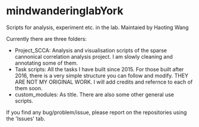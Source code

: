 # mindwanderinglabYork
Scripts for analysis, experiment etc. in the lab. 
Maintaied by Haoting Wang

Currently there are three folders:

 - Project_SCCA: 
    Analysis and visualisation scripts of the sparse cannonical correlation analysis project.
    I am slowly cleaning and annotating some of them.
 - Task scripts:
    All the tasks I have built since 2015. For those built after 2016, there is a very simple structure you can follow and modify.
    THEY ARE NOT MY ORIGINAL WORK. I will add credits and refernce to each of them soon.
 - custom_modules: 
    As title. There are also some other general use scripts.


If you find any bug/problem/issue, please report on the repositories using the 'Issues' tab. 
